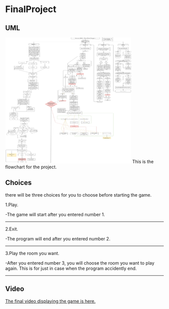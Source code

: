 # FinalProject
## UML

<img src="VC Final Project Java.png" height = "400" width ="400">
This is the flowchart for the project.

## Choices

there will be three choices for you to choose before starting the game.

1.Play.

-The game will start after you entered number 1.

--------
2.Exit.

-The program will end after you entered number 2.

--------
3.Play the room you want.

 -After you entered number 3, you will choose the room you want to play again.
 This is for just in case when the program accidently end.

--------
## Video
<a href ="https://www.youtube.com/watch?v=Cu0G3T_lhkc&feature=youtu.be">The final video displaying the game is here.</a>
